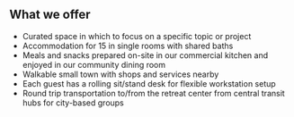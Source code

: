 ## What we offer

* Curated space in which to focus on a specific topic or project
* Accommodation for 15 in single rooms with shared baths
* Meals and snacks prepared on-site in our commercial kitchen and enjoyed in our community dining room
* Walkable small town with shops and services nearby
* Each guest has a rolling sit/stand desk for flexible workstation setup
* Round trip transportation to/from the retreat center from central transit hubs for city-based groups
